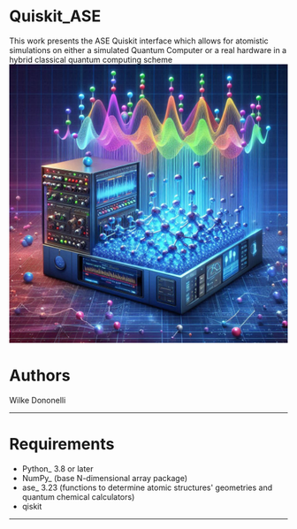 # Quiskit_ASE
This work presents the ASE Quiskit interface which allows for atomistic simulations on either a simulated Quantum Computer or a real hardware in a hybrid classical quantum computing scheme
![Alt text](qcmol.jpeg?raw=true "ASE_Quiskit")




# Authors
Wilke Dononelli

------------

# Requirements
* Python_ 3.8 or later
* NumPy_ (base N-dimensional array package)
* ase_ 3.23 (functions to determine atomic structures' geometries and quantum chemical calculators)
* qiskit

------------

